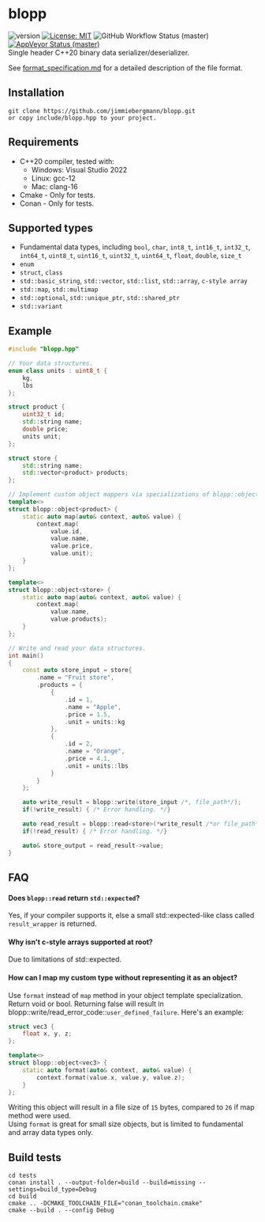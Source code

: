# blopp
![version](https://img.shields.io/badge/Version-v0.1.0-blue) [![License: MIT](https://img.shields.io/badge/License-MIT-brightgreen.svg)](https://opensource.org/licenses/MIT) ![GitHub Workflow Status (master)](https://img.shields.io/github/workflow/status/jimmiebergmann/blopp/Build/master?label=Github&logo=Github) [![AppVeyor Status (master)](https://img.shields.io/appveyor/ci/jimmiebergmann/blopp/master?label=AppVeyor&logo=AppVeyor)](https://ci.appveyor.com/project/jimmiebergmann/blopp/branch/master)  
Single header C++20 binary data serializer/deserializer.

See [format_specification.md](https://github.com/jimmiebergmann/blopp/blob/main/format_specification.md) for a detailed description of the file format.

## Installation
```
git clone https://github.com/jimmiebergmann/blopp.git
or copy include/blopp.hpp to your project.
```

## Requirements
- C++20 compiler, tested with:
  - Windows: Visual Studio 2022 
  - Linux: gcc-12
  - Mac: clang-16
- Cmake - Only for tests.
- Conan - Only for tests.

## Supported types
* Fundamental data types, including 
    `bool`, `char`, `int8_t`, `int16_t`, `int32_t`, `int64_t`, `uint8_t`, 
    `uint16_t`, `uint32_t`, `uint64_t`, `float`, `double`, `size_t`
* `enum`
* `struct`, `class`
* `std::basic_string`, `std::vector`, `std::list`, `std::array`, `c-style array`
* `std::map`, `std::multimap`
* `std::optional`, `std::unique_ptr`, `std::shared_ptr`
* `std::variant`

## Example
``` cpp
#include "blopp.hpp"

// Your data structures.
enum class units : uint8_t {
    kg,
    lbs
};

struct product {
    uint32_t id;
    std::string name;
    double price;
    units unit;
};

struct store {
    std::string name;
    std::vector<product> products;
};

// Implement custom object mappers via specializations of blopp::object<T>.
template<>
struct blopp::object<product> {
    static auto map(auto& context, auto& value) {
        context.map(
            value.id,
            value.name,
            value.price,
            value.unit);
    }
};

template<>
struct blopp::object<store> {
    static auto map(auto& context, auto& value) {
        context.map(
            value.name,
            value.products);
    }
};

// Write and read your data structures.
int main()
{
    const auto store_input = store{
        .name = "Fruit store",
        .products = {
            {
                .id = 1,
                .name = "Apple",
                .price = 1.5,
                .unit = units::kg
            },
            {
                .id = 2,
                .name = "Orange",
                .price = 4.1,
                .unit = units::lbs
            }
        }
    };

    auto write_result = blopp::write(store_input /*, file_path*/);
    if(!write_result) { /* Error handling. */}

    auto read_result = blopp::read<store>(*write_result /*or file_path*/);
    if(!read_result) { /* Error handling. */}

    auto& store_output = read_result->value;
}
```


## FAQ
#### Does `blopp::read` return `std::expected`?
Yes, if your compiler supports it, else a small std::expected-like class called `result_wrapper` is returned.

#### Why isn't c-style arrays supported at root? 
Due to limitations of std::expected.

#### How can I map my custom type without representing it as an object?
Use `format` instead of `map` method in your object template specialization. 
Return void or bool. Returning false will result in blopp::write/read_error_code::`user_defined_failure`.
Here's an example:

``` cpp
struct vec3 {
    float x, y, z;
};

template<>
struct blopp::object<vec3> {
    static auto format(auto& context, auto& value) {
        context.format(value.x, value.y, value.z);
    }
};
```

Writing this object will result in a file size of `15` bytes, compared to `26` if map method were used.  
Using `format` is great for small size objects, but is limited to fundamental and array data types only.

## Build tests
```
cd tests
conan install . --output-folder=build --build=missing --settings=build_type=Debug
cd build
cmake .. -DCMAKE_TOOLCHAIN_FILE="conan_toolchain.cmake"
cmake --build . --config Debug
```
